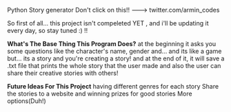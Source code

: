 Python Story generator 
Don't click on this!! --->  twitter.com/armin_codes

So first of all... this project isn't compeleted YET , and i'll be updating it every day, so stay tuned :) !!

**What's The Base Thing This Program Does?**
at the beginning it asks you some questions like the character's name, gender and...
and its like a game but... its a story and you're creating a story! and at the end of it, it will save a .txt file that prints the whole story that the user made
and also the user can share their creative stories with others! 

**Future Ideas For This Project**
having different genres for each story
Share the stories to a website and winning prizes for good stories
More options(Duh!)

